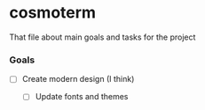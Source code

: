 # cosmoterm
That file about main goals and tasks for the project


### Goals
- [ ] Create modern design (I think)
    - [ ] Update fonts and themes


<!-- ### Completed Column ✓
- [x] Completed task title   -->